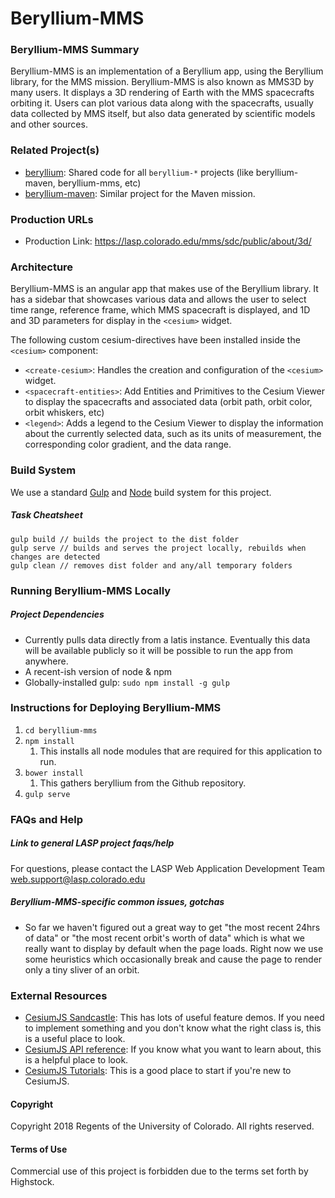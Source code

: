 # Beryllium-MMS

### Beryllium-MMS Summary

Beryllium-MMS is an implementation of a Beryllium app, using the Beryllium library,
for the MMS mission. Beryllium-MMS is also known as MMS3D by many users. It displays a 3D rendering of Earth with
the MMS spacecrafts orbiting it. Users can plot various data along with the spacecrafts, usually
data collected by MMS itself, but also data generated by scientific models and other sources.

### Related Project(s)

* [beryllium](https://github.com/lasp/beryllium.git): Shared code
    for all `beryllium-*` projects (like beryllium-maven, beryllium-mms, etc)
* [beryllium-maven](https://github.com/lasp/beryllium-maven.git):
    Similar project for the Maven mission.

### Production URLs

* Production Link: https://lasp.colorado.edu/mms/sdc/public/about/3d/

### Architecture

Beryllium-MMS is an angular app that makes use of the Beryllium library. It has a sidebar
that showcases various data and allows the user to select time range, reference frame, which
MMS spacecraft is displayed, and 1D and 3D parameters for display in the `<cesium>` widget.

The following custom cesium-directives have been installed inside the `<cesium>` component:

* `<create-cesium>`: Handles the creation and configuration of the `<cesium>` widget.
* `<spacecraft-entities>`: Add Entities and Primitives to the Cesium Viewer to display the
    spacecrafts and associated data (orbit path, orbit color, orbit whiskers, etc)
* `<legend>`: Adds a legend to the Cesium Viewer to display the information about the currently
    selected data, such as its units of measurement, the corresponding color gradient, and the data range.

### Build System

We use a standard [Gulp](https://gulpjs.com/) and [Node](https://nodejs.org/en/) build system for this project.

##### Task Cheatsheet

```
gulp build // builds the project to the dist folder
gulp serve // builds and serves the project locally, rebuilds when changes are detected
gulp clean // removes dist folder and any/all temporary folders
```

### Running Beryllium-MMS Locally

##### Project Dependencies

* Currently pulls data directly from a latis instance. Eventually this data will be available publicly so it will be possible to run the app from anywhere.
* A recent-ish version of node & npm
* Globally-installed gulp: `sudo npm install -g gulp`

### Instructions for Deploying Beryllium-MMS
1. `cd beryllium-mms`
1. `npm install`
	1. This installs all node modules that are required for this application to run.
1. `bower install`
	1. This gathers beryllium from the Github repository.
1. `gulp serve`

### FAQs and Help

##### Link to general LASP project faqs/help

For questions, please contact the LASP Web Application Development Team <web.support@lasp.colorado.edu>

##### Beryllium-MMS-specific common issues, gotchas

* So far we haven't figured out a great way to get "the most recent 24hrs of data" or "the most recent orbit's
    worth of data" which is what we really want to display by default when the page loads.
    Right now we use some heuristics which occasionally break and cause the page to render only a tiny sliver of an orbit.

### External Resources

* [CesiumJS Sandcastle](http://cesiumjs.org/Cesium/Apps/Sandcastle/index.html?src=Hello%20World.html&label=Showcases):
	This has lots of useful feature demos. If you need to implement something and you don't know
	what the right class is, this is a useful place to look.
* [CesiumJS API reference](http://cesiumjs.org/refdoc.html): If you know what you want to learn
	about, this is a helpful place to look.
* [CesiumJS Tutorials](http://cesiumjs.org/tutorials.html): This is a good place to start if you're
	new to CesiumJS.

#### Copyright
Copyright 2018 Regents of the University of Colorado. All rights reserved.

#### Terms of Use
Commercial use of this project is forbidden due to the terms set forth by Highstock.
